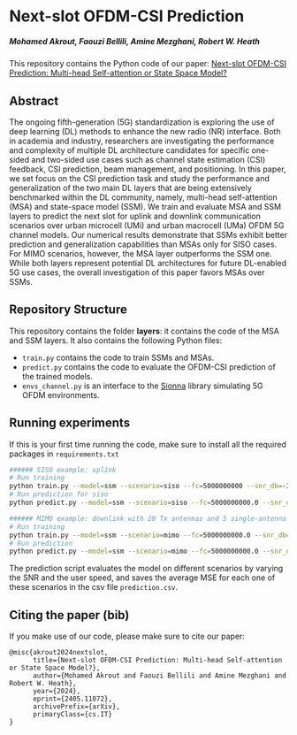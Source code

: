 # Next-slot OFDM-CSI Prediction
##### Mohamed Akrout, Faouzi Bellili, Amine Mezghani, Robert W. Heath
This repository contains the Python code of our paper: [Next-slot OFDM-CSI Prediction: Multi-head Self-attention or State Space Model?](https://arxiv.org/abs/2405.11072)

## Abstract
The ongoing fifth-generation (5G) standardization is exploring the use of deep learning (DL) methods to enhance the new radio (NR) interface. Both in academia and industry, researchers are investigating the performance and complexity of multiple DL architecture candidates for specific one-sided and two-sided use cases such as channel state estimation (CSI) feedback, CSI prediction, beam management, and positioning. In this paper, we set focus on the CSI prediction task and study the performance and generalization of the two main DL layers that are being extensively benchmarked within the DL community, namely, multi-head self-attention (MSA) and state-space model (SSM). We train and evaluate MSA and SSM layers to predict the next slot for uplink and downlink communication scenarios over urban microcell (UMi) and urban macrocell (UMa) OFDM 5G channel models. Our numerical results demonstrate that SSMs exhibit better prediction and generalization capabilities than MSAs only for SISO cases. For MIMO scenarios, however, the MSA layer outperforms the SSM one. While both layers represent potential DL architectures for future DL-enabled 5G use cases, the overall investigation of this paper favors MSAs over SSMs.

## Repository Structure
This repository contains the folder **layers**: it contains the code of the MSA and SSM layers. It also contains the following Python files:
  - `train.py` contains the code to train SSMs and MSAs.
  - `predict.py` contains the code to evaluate the OFDM-CSI prediction of the trained models.
  - `envs_channel.py` is an interface to the [Sionna](https://github.com/nvlabs/sionna) library simulating 5G OFDM environments.
    
## Running experiments
If this is your first time running the code, make sure to install all the required packages in `requirements.txt`

```bash
###### SISO example: uplink
# Run training
python train.py --model=ssm --scenario=siso --fc=5000000000 --snr_db=-30.0 --ue_speed=0.0 --channel=umi --tx_ant=1 --rx_ant=1
# Run prediction for siso
python predict.py --model=ssm --scenario=siso --fc=5000000000.0 --snr_db=-30.0 --ue_speed=0.0 --channel=umi --tx_ant=1 --rx_ant=1

###### MIMO example: downlink with 20 Tx antennas and 5 single-antenna users
# Run training
python train.py --model=ssm --scenario=mimo --fc=5000000000.0 --snr_db=-30.0 --ue_speed=0.0 --channel=umi --tx_ant=20 --rx_ant=5
# Run prediction
python predict.py --model=ssm --scenario=mimo --fc=5000000000.0 --snr_db=-30.0 --ue_speed=0.0 --channel=umi --tx_ant=20 --rx_ant=5
```

The prediction script evaluates the model on different scenarios by varying the SNR and the user speed, and saves the average MSE for each one of these scenarios in the csv file `prediction.csv`.

## Citing the paper (bib)

If you make use of our code, please make sure to cite our paper:
```
@misc{akrout2024nextslot,
      title={Next-slot OFDM-CSI Prediction: Multi-head Self-attention or State Space Model?}, 
      author={Mohamed Akrout and Faouzi Bellili and Amine Mezghani and Robert W. Heath},
      year={2024},
      eprint={2405.11072},
      archivePrefix={arXiv},
      primaryClass={cs.IT}
}
```

